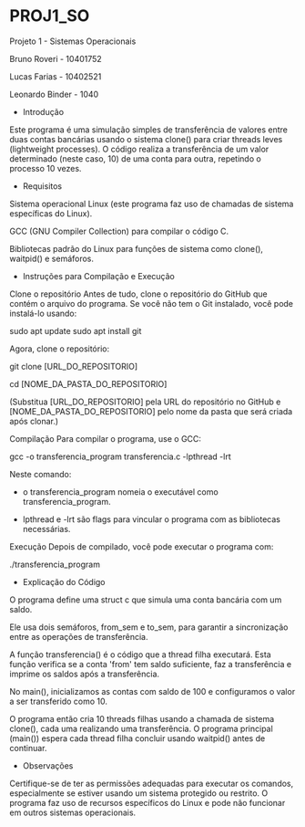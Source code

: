# PROJ1_SO


Projeto 1 - Sistemas Operacionais

Bruno Roveri - 10401752

Lucas Farias - 10402521

Leonardo Binder - 1040

- Introdução

Este programa é uma simulação simples de transferência de valores entre duas contas bancárias usando o sistema clone() para criar threads leves (lightweight processes). O código realiza a transferência de um valor determinado (neste caso, 10) de uma conta para outra, repetindo o processo 10 vezes.

- Requisitos

Sistema operacional Linux (este programa faz uso de chamadas de sistema específicas do Linux).

GCC (GNU Compiler Collection) para compilar o código C.

Bibliotecas padrão do Linux para funções de sistema como clone(), waitpid() e semáforos.

- Instruções para Compilação e Execução

Clone o repositório
Antes de tudo, clone o repositório do GitHub que contém o arquivo do programa. Se você não tem o Git instalado, você pode instalá-lo usando:

sudo apt update sudo apt install git

Agora, clone o repositório:

git clone [URL_DO_REPOSITORIO]

cd [NOME_DA_PASTA_DO_REPOSITORIO]

(Substitua [URL_DO_REPOSITORIO] pela URL do repositório no GitHub e [NOME_DA_PASTA_DO_REPOSITORIO] pelo nome da pasta que será criada após clonar.)

Compilação
Para compilar o programa, use o GCC:

gcc -o transferencia_program transferencia.c -lpthread -lrt

Neste comando:

- o transferencia_program nomeia o executável como transferencia_program.

- lpthread e -lrt são flags para vincular o programa com as bibliotecas necessárias.

Execução
Depois de compilado, você pode executar o programa com:

./transferencia_program

- Explicação do Código

O programa define uma struct c que simula uma conta bancária com um saldo.

Ele usa dois semáforos, from_sem e to_sem, para garantir a sincronização entre as operações de transferência.

A função transferencia() é o código que a thread filha executará. Esta função verifica se a conta 'from' tem saldo suficiente, faz a transferência e imprime os saldos após a transferência.

No main(), inicializamos as contas com saldo de 100 e configuramos o valor a ser transferido como 10.

O programa então cria 10 threads filhas usando a chamada de sistema clone(), cada uma realizando uma transferência. O programa principal (main()) espera cada thread filha concluir usando waitpid() antes de continuar.

- Observações

Certifique-se de ter as permissões adequadas para executar os comandos, especialmente se estiver usando um sistema protegido ou restrito. O programa faz uso de recursos específicos do Linux e pode não funcionar em outros sistemas operacionais.
